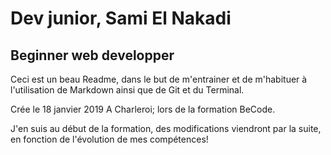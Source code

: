 # Dev junior, Sami El Nakadi

## Beginner web developper

Ceci est un beau Readme, dans le but de m'entrainer et de m'habituer à l'utilisation de Markdown ainsi que de Git et du Terminal.

Crée le 18 janvier 2019
A Charleroi; lors de la formation BeCode.

J'en suis au début de la formation, des modifications viendront par la suite, en fonction de l'évolution de mes compétences!
